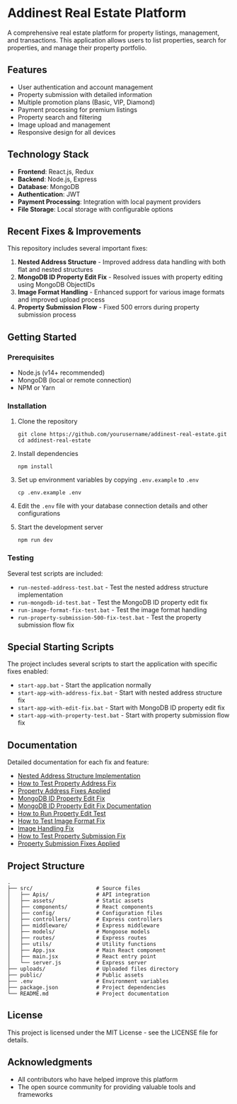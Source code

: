 # Addinest Real Estate Platform

A comprehensive real estate platform for property listings, management, and transactions. This application allows users to list properties, search for properties, and manage their property portfolio.

## Features

- User authentication and account management
- Property submission with detailed information
- Multiple promotion plans (Basic, VIP, Diamond)
- Payment processing for premium listings
- Property search and filtering
- Image upload and management
- Responsive design for all devices

## Technology Stack

- **Frontend**: React.js, Redux
- **Backend**: Node.js, Express
- **Database**: MongoDB
- **Authentication**: JWT
- **Payment Processing**: Integration with local payment providers
- **File Storage**: Local storage with configurable options

## Recent Fixes & Improvements

This repository includes several important fixes:

1. **Nested Address Structure** - Improved address data handling with both flat and nested structures
2. **MongoDB ID Property Edit Fix** - Resolved issues with property editing using MongoDB ObjectIDs
3. **Image Format Handling** - Enhanced support for various image formats and improved upload process
4. **Property Submission Flow** - Fixed 500 errors during property submission process

## Getting Started

### Prerequisites

- Node.js (v14+ recommended)
- MongoDB (local or remote connection)
- NPM or Yarn

### Installation

1. Clone the repository
   ```
   git clone https://github.com/yourusername/addinest-real-estate.git
   cd addinest-real-estate
   ```

2. Install dependencies
   ```
   npm install
   ```

3. Set up environment variables by copying `.env.example` to `.env`
   ```
   cp .env.example .env
   ```

4. Edit the `.env` file with your database connection details and other configurations

5. Start the development server
   ```
   npm run dev
   ```

### Testing

Several test scripts are included:

- `run-nested-address-test.bat` - Test the nested address structure implementation
- `run-mongodb-id-test.bat` - Test the MongoDB ID property edit fix
- `run-image-format-fix-test.bat` - Test the image format handling
- `run-property-submission-500-fix-test.bat` - Test the property submission flow fix

## Special Starting Scripts

The project includes several scripts to start the application with specific fixes enabled:

- `start-app.bat` - Start the application normally
- `start-app-with-address-fix.bat` - Start with nested address structure fix
- `start-app-with-edit-fix.bat` - Start with MongoDB ID property edit fix
- `start-app-with-property-test.bat` - Start with property submission flow fix

## Documentation

Detailed documentation for each fix and feature:

- [Nested Address Structure Implementation](NESTED_ADDRESS_STRUCTURE_IMPLEMENTATION.md)
- [How to Test Property Address Fix](HOW_TO_TEST_PROPERTY_ADDRESS_FIX.md)
- [Property Address Fixes Applied](PROPERTY_ADDRESS_FIXES_APPLIED.md)
- [MongoDB ID Property Edit Fix](MONGODB_ID_PROPERTY_EDIT_FIX.md)
- [MongoDB ID Property Edit Fix Documentation](MONGODB_ID_PROPERTY_EDIT_FIX_DOCUMENTATION.md)
- [How to Run Property Edit Test](HOW_TO_RUN_PROPERTY_EDIT_TEST.md)
- [How to Test Image Format Fix](HOW_TO_TEST_IMAGE_FORMAT_FIX.md)
- [Image Handling Fix](IMAGE_HANDLING_FIX.md)
- [How to Test Property Submission Fix](HOW_TO_TEST_PROPERTY_SUBMISSION_FIX.md)
- [Property Submission Fixes Applied](PROPERTY_SUBMISSION_FIXES_APPLIED.md)

## Project Structure

```
.
├── src/                    # Source files
│   ├── Apis/               # API integration
│   ├── assets/             # Static assets
│   ├── components/         # React components
│   ├── config/             # Configuration files
│   ├── controllers/        # Express controllers
│   ├── middleware/         # Express middleware
│   ├── models/             # Mongoose models
│   ├── routes/             # Express routes
│   ├── utils/              # Utility functions
│   ├── App.jsx             # Main React component
│   ├── main.jsx            # React entry point
│   └── server.js           # Express server
├── uploads/                # Uploaded files directory
├── public/                 # Public assets
├── .env                    # Environment variables
├── package.json            # Project dependencies
└── README.md               # Project documentation
```

## License

This project is licensed under the MIT License - see the LICENSE file for details.

## Acknowledgments

- All contributors who have helped improve this platform
- The open source community for providing valuable tools and frameworks
